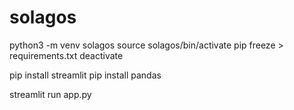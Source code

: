 # solagos

python3 -m venv solagos
source solagos/bin/activate
pip freeze > requirements.txt
deactivate

pip install streamlit
pip install pandas

 streamlit run app.py